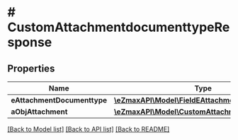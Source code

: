 # # CustomAttachmentdocumenttypeResponse

## Properties

Name | Type | Description | Notes
------------ | ------------- | ------------- | -------------
**eAttachmentDocumenttype** | [**\eZmaxAPI\Model\FieldEAttachmentDocumenttype**](FieldEAttachmentDocumenttype.md) |  |
**aObjAttachment** | [**\eZmaxAPI\Model\CustomAttachmentResponse[]**](CustomAttachmentResponse.md) |  |

[[Back to Model list]](../../README.md#models) [[Back to API list]](../../README.md#endpoints) [[Back to README]](../../README.md)
